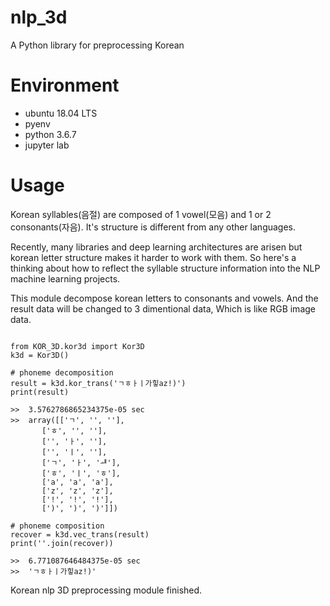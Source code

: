 # nlp_3d
A Python library for preprocessing Korean

# Environment
- ubuntu 18.04 LTS
- pyenv
- python 3.6.7
- jupyter lab

# Usage
 Korean syllables(음절) are composed of 1 vowel(모음) and 1 or 2 consonants(자음). It's structure is different from any other languages.

 Recently, many libraries and deep learning architectures are arisen but korean letter structure makes it harder to work with them. So here's a thinking about how to reflect the syllable structure information into the NLP machine learning projects.
 
 This module decompose korean letters to consonants and vowels. And the result data will be changed to 3 dimentional data, Which is like RGB image data.
 
<pre><code>
from KOR_3D.kor3d import Kor3D
k3d = Kor3D()

# phoneme decomposition
result = k3d.kor_trans('ㄱㅎㅏㅣ가힣az!)')
print(result)

>>  3.5762786865234375e-05 sec
>>  array([['ㄱ', '', ''],
       ['ㅎ', '', ''],
       ['', 'ㅏ', ''],
       ['', 'ㅣ', ''],
       ['ㄱ', 'ㅏ', 'ᆧ'],
       ['ㅎ', 'ㅣ', 'ㅎ'],
       ['a', 'a', 'a'],
       ['z', 'z', 'z'],
       ['!', '!', '!'],
       [')', ')', ')']])

# phoneme composition
recover = k3d.vec_trans(result)
print(''.join(recover))

>>  6.771087646484375e-05 sec
>>  'ㄱㅎㅏㅣ가힣az!)'
</code></pre>

Korean nlp 3D preprocessing module finished.
